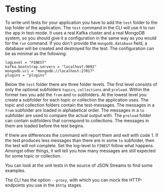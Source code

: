 # Testing

To write unit tests for your application you have to add the `test` folder to the top folder of the application. The `test` command in the CLI will use it to run the app in test-mode. It uses a real Kafka cluster and a real MongoDB system, so you should give it a configuration in the same way as you would for the `run` command. If you don't provide the `mongodb.database` field, a database will be created and destroyed for the test. The configuration can be as minimal as the following:

```
logLevel = "FINEST"
kafka.bootstrap.servers = "localhost:9092"
mongodb.uri = "mongodb://localhost:27017"
plugins = "plugins"
```

Below the `test` folder there are three folder levels. The first level consists of only the optional subfolders `topics`, `collections` and `preload`. Within the former two you add the `from` and `to` subfolders. At the lowest level you create a subfolder for each topic or collection the application uses. The topic and collection folders contain the test-messages. The messages in a `from` subfolder are loaded in alphabetical order. The messages in a `to` subfolder are used to compare the actual output with. The `preload` folder can contain subfolders that correspond to collections. The messages in them are loaded before the test begins.

If there are differences the command will report them and exit with code 1. If the test produces less messages than there are in some `to` subfolder, then the test will not complete. Set the log-level to `FINEST` follow what happens. Amongst other things, it will tell you how many messages are still expected for some topic or collection.

You can look at the unit tests in the source of JSON Streams to find some examples.

The CLI has the option `--proxy`, with which you can mock the HTTP-endpoints you use in the `$http` stages.